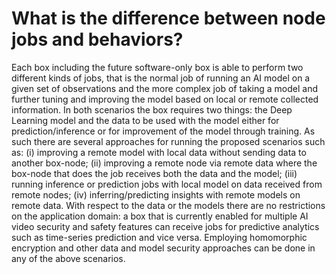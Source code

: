 # What is the difference between node jobs and behaviors?

Each box including the future software-only box is able to perform two different kinds of jobs, that is the normal job of running an AI model on a given set of observations and the more complex job of taking a model and further tuning and improving the model based on local or remote collected information. In both scenarios the box requires two things: the Deep Learning model and the data to be used with the model either for prediction/inference or for improvement of the model through training. As such there are several approaches for running the proposed scenarios such as: (i) improving a remote model with local data without sending data to another box-node; (ii) improving a remote node via remote data where the box-node that does the job receives both the data and the model; (iii) running inference or prediction jobs with local model on data received from remote nodes; (iv) inferring/predicting insights with remote models on remote data. With respect to the data or the models there are no restrictions on the application domain: a box that is currently enabled for multiple AI video security and safety features can receive jobs for predictive analytics such as time-series prediction and vice versa. Employing homomorphic encryption and other data and model security approaches can be done in any of the above scenarios.
